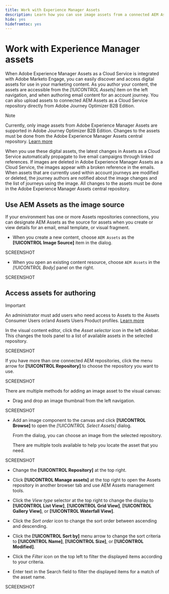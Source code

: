 ```yaml
---
title: Work with Experience Manager Assets
description: Learn how you can use image assets from a connected AEM Assets repository when authoring content in Adobe Marketo Engage.
hide: yes
hidefromtoc: yes
---
```

# Work with Experience Manager assets

When Adobe Experience Manager Assets as a Cloud Service is integrated with Adobe Marketo Engage, you can easily discover and access digital assets for use in your marketing content. As you author your content, the assets are accessible from the _[!UICONTROL Assets]_ item on the left navigation, and when authoring email content for an account journey. You can also upload assets to connected AEM Assets as a Cloud Service repository directly from Adobe Journey Optimizer B2B Edition.

>[!NOTE]
>
>Currently, only image assets from Adobe Experience Manager Assets are supported in Adobe Journey Optimizer B2B Edition. Changes to the assets must be done from the Adobe Experience Manager Assets central repository. [Learn more](https://experienceleague.adobe.com/en/docs/experience-manager-cloud-service/content/assets/manage/manage-digital-assets)

When you use these digital assets, the latest changes in Assets as a Cloud Service automatically propagate to live email campaigns through linked references. If images are deleted in Adobe Experience Manager Assets as a Cloud Service, the images appear with a broken reference in the emails. When assets that are currently used within account journeys are modified or deleted, the journey authors are notified about the image changes and the list of journeys using the image. All changes to the assets must be done in the Adobe Experience Manager Assets central repository.

## Use AEM Assets as the image source

If your environment has one or more Assets repositories connections, you can designate AEM Assets as the source for assets when you create or view details for an email, email template, or visual fragment.

* When you create a new content, choose `AEM Assets` as the **[!UICONTROL Image Source]** item in the dialog.

SCREENSHOT

* When you open an existing content resource, choose `AEM Assets` in the _[!UICONTROL Body]_ panel on the right.

SCREENSHOT

## Access assets for authoring

>[!IMPORTANT]
>
>An administrator must add users who need access to Assets to the Assets Consumer Users or/and Assets Users Product profiles. [Learn more](https://experienceleague.adobe.com/en/docs/experience-manager-cloud-service/content/security/ims-support#managing-products-and-user-access-in-admin-console)

In the visual content editor, click the _Asset selector_ icon in the left sidebar. This changes the tools panel to a list of available assets in the selected repository.

SCREENSHOT

If you have more than one connected AEM repositories, click the menu arrow for **[!UICONTROL Repository]** to choose the repository you want to use.

SCREENSHOT

There are multiple methods for adding an image asset to the visual canvas:

* Drag and drop an image thumbnail from the left navigation.

SCREENSHOT

* Add an image component to the canvas and click **[!UICONTROL Browse]** to open the _[!UICONTROL Select Assets]_ dialog. 

   From the dialog, you can choose an image from the selected repository. 
   
   There are multiple tools available to help you locate the asset that you need.

SCREENSHOT
   
   * Change the **[!UICONTROL Repository]** at the top right.

   * Click **[!UICONTROL Manage assets]** at the top right to open the Assets repository in another browser tab and use AEM Assets management tools.

   * Click the _View type_ selector at the top right to change the display to **[!UICONTROL List View]**, **[!UICONTROL Grid View]**, **[!UICONTROL Gallery View]**, or **[!UICONTROL Waterfall View]**.

   * Click the _Sort order_ icon to change the sort order between ascending and descending.

   * Click the **[!UICONTROL Sort by]** menu arrow to change the sort criteria to **[!UICONTROL Name]**, **[!UICONTROL Size]**, or **[!UICONTROL Modified]**.

   * Click the _Filter_ icon on the top left to filter the displayed items according to your criteria.

   * Enter text in the Search field to filter the displayed items for a match of the asset name.

SCREENSHOT
